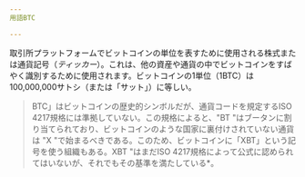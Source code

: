 ```yaml
---
用語BTC

---
```

取引所プラットフォームでビットコインの単位を表すために使用される株式または通貨記号（*ティッカー*）。これは、他の資産や通貨の中でビットコインをすばやく識別するために使用されます。ビットコインの1単位（1BTC）は100,000,000サトシ（または「サット」）に等しい。

> BTC」はビットコインの歴史的シンボルだが、通貨コードを規定するISO 4217規格には準拠していない。この規格によると、"BT "はブータンに割り当てられており、ビットコインのような国家に裏付けされていない通貨は "X "で始まるべきである。このため、ビットコインに「XBT」という記号を使う組織もある。XBT "はまだISO 4217規格によって公式に認められてはいないが、それでもその基準を満たしている*。